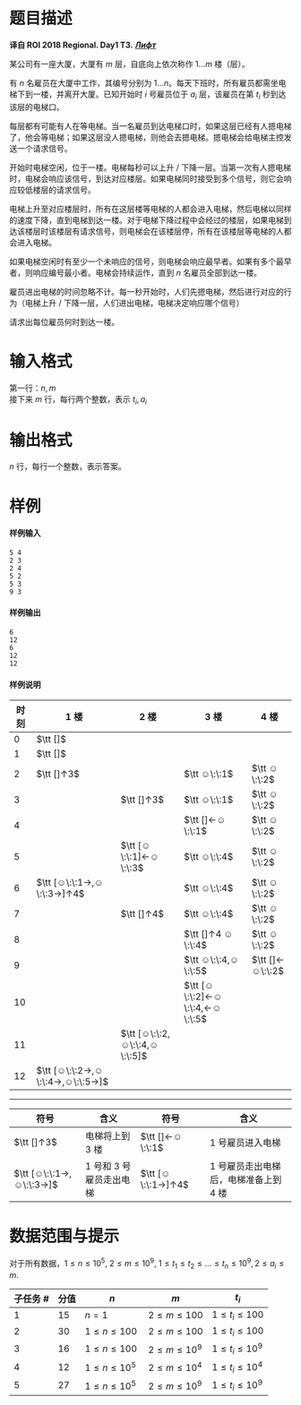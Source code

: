 
# 题目描述

**译自 ROI 2018 Regional. Day1 T3.** ***[Лифт](http://neerc.ifmo.ru/school/archive/2017-2018/ru-olymp-regional-2018-day1.pdf)***

某公司有一座大厦，大厦有 $m$ 层，自底向上依次称作 $1\ldots m$ 楼（层）。

有 $n$ 名雇员在大厦中工作，其编号分别为 $1\ldots n$。每天下班时，所有雇员都需坐电梯下到一楼，并离开大厦。已知开始时 $i$ 号雇员位于 $a_i$ 层，该雇员在第 $t_i$ 秒到达该层的电梯口。

每层都有可能有人在等电梯。当一名雇员到达电梯口时，如果这层已经有人摁电梯了，他会等电梯；如果这层没人摁电梯，则他会去摁电梯。摁电梯会给电梯主控发送一个请求信号。

开始时电梯空闲，位于一楼。电梯每秒可以上升 / 下降一层。当第一次有人摁电梯时，电梯会响应该信号，到达对应楼层。如果电梯同时接受到多个信号，则它会响应较低楼层的请求信号。

电梯上升至对应楼层时，所有在这层楼等电梯的人都会进入电梯，然后电梯以同样的速度下降，直到电梯到达一楼。对于电梯下降过程中会经过的楼层，如果电梯到达该楼层时该楼层有请求信号，则电梯会在该楼层停，所有在该楼层等电梯的人都会进入电梯。

如果电梯空闲时有至少一个未响应的信号，则电梯会响应最早者。如果有多个最早者，则响应编号最小者。电梯会持续运作，直到 $n$ 名雇员全部到达一楼。

雇员进出电梯的时间忽略不计。每一秒开始时，人们先摁电梯，然后进行对应的行为（电梯上升 / 下降一层，人们进出电梯，电梯决定响应哪个信号）

请求出每位雇员何时到达一楼。

# 输入格式

第一行：$n,m$  
接下来 $m$ 行，每行两个整数，表示 $t_i,a_i$  

# 输出格式

$n$ 行，每行一个整数，表示答案。

# 样例

#### 样例输入
```plain
5 4
2 3
2 4
5 2
5 3
9 3
```
#### 样例输出
```plain
6
12
6
12
12
```
#### 样例说明
|时刻|1 楼| 2 楼| 3 楼| 4 楼|
|-|-|-|-|-|
|0|$\tt []$|&nbsp;||&nbsp;|
|1|$\tt []$||&nbsp;||
|2|$\tt []↑3$|&nbsp;|$\tt ☺\:\:1$|$\tt ☺\:\:2$|
|3||$\tt []↑3$|$\tt ☺\:\:1$|$\tt ☺\:\:2$|
|4|&nbsp;||$\tt []←☺\:\:1$|$\tt ☺\:\:2$|
|5||$\tt [☺\:\:1]←☺\:\:3$|$\tt ☺\:\:4$|$\tt ☺\:\:2$|
|6|$\tt [☺\:\:1→,☺\:\:3→]↑4$||$\tt ☺\:\:4$|$\tt ☺\:\:2$|
|7||$\tt []↑4$|$\tt ☺\:\:4$|$\tt ☺\:\:2$|
|8|&nbsp;||$\tt []↑4  ☺\:\:4$|$\tt ☺\:\:2$|
|9||&nbsp;|$\tt ☺\:\:4,☺\:\:5$|$\tt []←☺\:\:2$|
|10|&nbsp;||$\tt [☺\:\:2]←☺\:\:4,←☺\:\:5$||
|11||$\tt [☺\:\:2,☺\:\:4,☺\:\:5]$||&nbsp;|
|12|$\tt [☺\:\:2→,☺\:\:4→,☺\:\:5→]$||&nbsp;||

---
|符号|含义|符号|含义|
|-|-|-|-|
|$\tt []↑3$|电梯将上到 3 楼|$\tt []←☺\:\:1$|1 号雇员进入电梯|
|$\tt [☺\:\:1→,☺\:\:3→]$|1 号和 3 号雇员走出电梯|$\tt [☺\:\:1→]↑4$|1 号雇员走出电梯后，电梯准备上到 4 楼|


# 数据范围与提示

对于所有数据，$1 \leqslant n \leqslant 10^5,$ $2 \leqslant m \leqslant 10^9,$ $1 \leqslant t_1 \leqslant t_2 \leqslant \dots \leqslant t_n \leqslant 10^9, 2 \leqslant a_i \leqslant m$.

|子任务 #|分值|$n$|$m$|$t_i$|
|-|-|-|-|-|
|1|15|$n = 1$|$2 \leqslant m \leqslant 100$|$1 \leqslant t_i \leqslant 100$|
|2|30|$1 \leqslant n \leqslant 100$|$2 \leqslant m \leqslant 100$|$1 \leqslant t_i \leqslant 100$|
|3|16|$1 \leqslant n \leqslant 100$&nbsp;|$2 \leqslant m \leqslant 10^9$|$1 \leqslant t_i \leqslant 10^9$|
|4|12|$1 \leqslant n \leqslant 10^5$|$2 \leqslant m \leqslant 10^4$|$1 \leqslant t_i \leqslant 10^4$|
|5|27|$1 \leqslant n \leqslant 10^5$&nbsp;|$2 \leqslant m \leqslant 10^9$|$1 \leqslant t_i \leqslant 10^9$|

